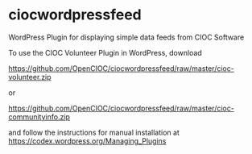 # ciocwordpressfeed
WordPress Plugin for displaying simple data feeds from CIOC Software

To use the CIOC Volunteer Plugin in WordPress, download 

https://github.com/OpenCIOC/ciocwordpressfeed/raw/master/cioc-volunteer.zip 

or

https://github.com/OpenCIOC/ciocwordpressfeed/raw/master/cioc-communityinfo.zip

and follow the instructions for manual installation at https://codex.wordpress.org/Managing_Plugins
